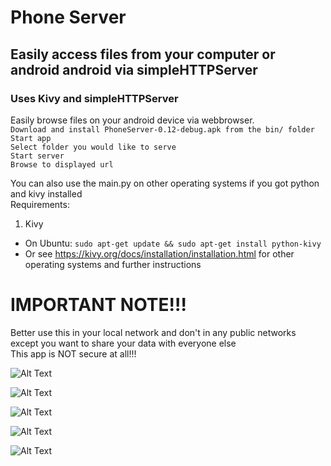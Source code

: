 # Phone Server
## Easily access files from your computer or android android via simpleHTTPServer
### Uses Kivy and simpleHTTPServer

Easily browse files on your android device via webbrowser.  
`Download and install PhoneServer-0.12-debug.apk from the bin/ folder`  
`Start app`  
`Select folder you would like to serve`  
`Start server`  
`Browse to displayed url`  


You can also use the main.py on other operating systems if you got python and kivy installed  
Requirements:  
1. Kivy
  * On Ubuntu: `sudo apt-get update && sudo apt-get install python-kivy`
  * Or see https://kivy.org/docs/installation/installation.html for other operating systems and further instructions


# IMPORTANT NOTE!!!  
Better use this in your local network and don't in any public networks  
except you want to share your data with everyone else  
This app is NOT secure at all!!!  


![Alt Text](/images/1.png)

![Alt Text](/images/2.png)

![Alt Text](/images/3.png)

![Alt Text](/images/4.png)

![Alt Text](/images/5.png)
